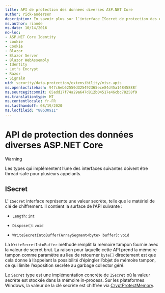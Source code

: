 ```yaml
---
title: API de protection des données diverses ASP.NET Core
author: rick-anderson
description: En savoir plus sur l’interface ISecret de protection des données ASP.NET Core.
ms.author: riande
ms.date: 10/14/2016
no-loc:
- ASP.NET Core Identity
- cookie
- Cookie
- Blazor
- Blazor Server
- Blazor WebAssembly
- Identity
- Let's Encrypt
- Razor
- SignalR
uid: security/data-protection/extensibility/misc-apis
ms.openlocfilehash: 947c6eb62550d325492365ece84d45a14845888f
ms.sourcegitcommit: 65add17f74a29a647d812b04517e46cbc78258f9
ms.translationtype: MT
ms.contentlocale: fr-FR
ms.lasthandoff: 08/19/2020
ms.locfileid: "88630911"
---
```

# <a name="miscellaneous-aspnet-core-data-protection-apis"></a>API de protection des données diverses ASP.NET Core

<a name="data-protection-extensibility-mics-apis"></a>

>[!WARNING]
> Les types qui implémentent l’une des interfaces suivantes doivent être thread-safe pour plusieurs appelants.

## <a name="isecret"></a>ISecret

L' `ISecret` interface représente une valeur secrète, telle que le matériel de clé de chiffrement. Il contient la surface de l’API suivante :

* `Length`: `int`

* `Dispose()`: `void`

* `WriteSecretIntoBuffer(ArraySegment<byte> buffer)`: `void`

La `WriteSecretIntoBuffer` méthode remplit la mémoire tampon fournie avec la valeur de secret brut. La raison pour laquelle cette API prend la mémoire tampon comme paramètre au lieu de retourner `byte[]` directement est que cela donne à l’appelant la possibilité d’épingler l’objet de mémoire tampon, ce qui limite l’exposition secrète au garbage collector géré.

Le `Secret` type est une implémentation concrète de `ISecret` où la valeur secrète est stockée dans la mémoire in-process. Sur les plateformes Windows, la valeur de la clé secrète est chiffrée via [CryptProtectMemory](/windows/win32/api/dpapi/nf-dpapi-cryptprotectmemory).
